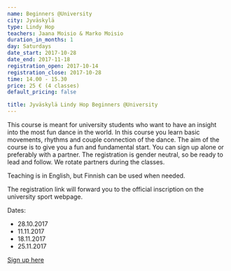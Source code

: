 ```yaml
---
name: Beginners @University
city: Jyväskylä
type: Lindy Hop
teachers: Jaana Moisio & Marko Moisio
duration_in_months: 1
day: Saturdays
date_start: 2017-10-28
date_end: 2017-11-18
registration_open: 2017-10-14
registration_close: 2017-10-28
time: 14.00 - 15.30
price: 25 € (4 classes)
default_pricing: false

title: Jyväskylä Lindy Hop Beginners @University
---
```


This course is meant for university students who want to have an insight into the most fun dance in the world. In this course you learn basic movements, rhythms and couple connection of the dance. The aim of the course is to give you a fun and fundamental start. You can sign up alone or preferably with a partner. The registration is gender neutral, so be ready to lead and follow. We rotate partners during the classes.

Teaching is in English, but Finnish can be used when needed.

The registration link will forward you to the official inscription on the university sport webpage.

Dates:
- 28.10.2017
- 11.11.2017
- 18.11.2017
- 25.11.2017

<a href="https://korppi.jyu.fi/kotka/course/student/generalCourseInfo.jsp?course=221218" target="_blank" class="button">Sign up here</a>
